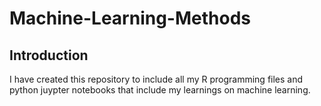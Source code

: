 # Machine-Learning-Methods
## Introduction
I have created this repository to include all my R programming files and python juypter notebooks that include my learnings on machine learning.
